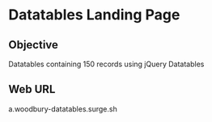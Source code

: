 # Datatables Landing Page

## Objective
Datatables containing 150 records using jQuery Datatables

## Web URL
a.woodbury-datatables.surge.sh
